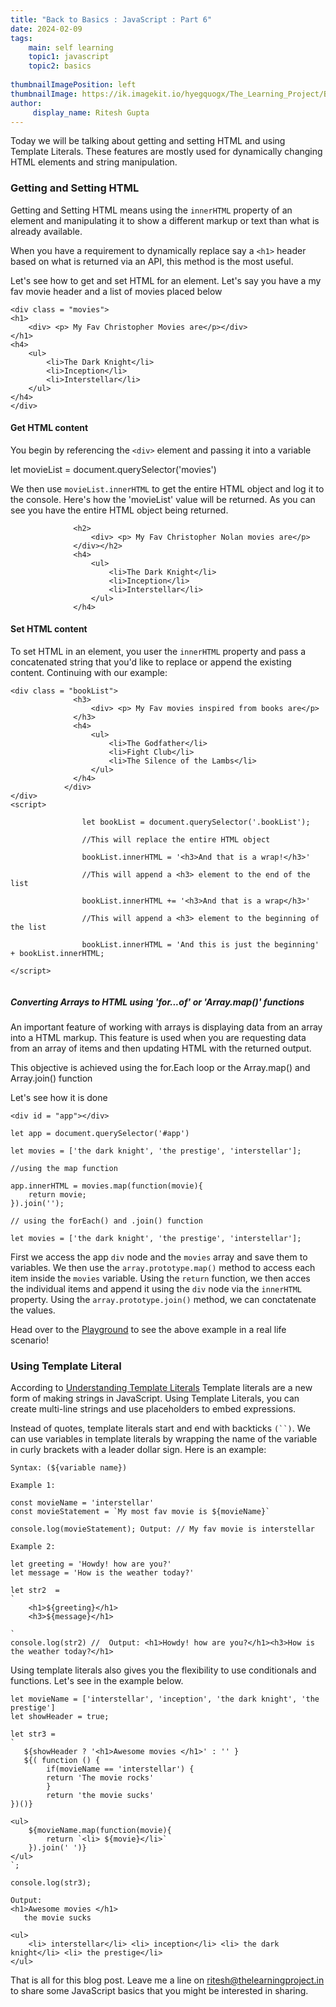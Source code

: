 ```yaml
---
title: "Back to Basics : JavaScript : Part 6"
date: 2024-02-09
tags:
    main: self learning
    topic1: javascript
    topic2: basics
 
thumbnailImagePosition: left
thumbnailImage: https://ik.imagekit.io/hyegquogx/The_Learning_Project/Back%20to%20basics%20%20Part%202.png
author:
     display_name: Ritesh Gupta
---
```

Today we will be talking about getting and setting HTML and using Template Literals. These features are mostly used for dynamically changing HTML elements and string manipulation.

<!--more-->

### Getting and Setting HTML

Getting and Setting HTML means using the `innerHTML` property of an element and manipulating it to show a different markup or text than what is already available.

When you have a requirement to dynamically replace say a `<h1>` header based on what is returned via an API, this method is the most useful. 

Let's see how to get and set HTML for an element. Let's say you have a my fav movie header and a list of movies placed below

```
<div class = "movies">
<h1>
    <div> <p> My Fav Christopher Movies are</p></div>
</h1>
<h4>
    <ul>
        <li>The Dark Knight</li>
        <li>Inception</li>
        <li>Interstellar</li>
    </ul>
</h4>
</div>

```
#### Get HTML content

You begin by referencing the `<div>` element and passing it into a variable

let movieList = document.querySelector('movies')

We then use `movieList.innerHTML` to get the entire HTML object and log it to the console. Here's how the 'movieList' value will be returned. As you can see you have the entire HTML object being returned.

```
              <h2>
                  <div> <p> My Fav Christopher Nolan movies are</p>
              </div></h2>
              <h4>
                  <ul>
                      <li>The Dark Knight</li>
                      <li>Inception</li>
                      <li>Interstellar</li>
                  </ul>
              </h4>

```

#### Set HTML content

To set HTML in an element, you user the `innerHTML` property and pass a concatenated string that you'd like to replace or append the existing content. Continuing with our example:

```
<div class = "bookList">
              <h3>
                  <div> <p> My Fav movies inspired from books are</p>
              </h3>
              <h4>
                  <ul>
                      <li>The Godfather</li>
                      <li>Fight Club</li>
                      <li>The Silence of the Lambs</li>
                  </ul>
              </h4>
            </div>
</div>
<script>

                let bookList = document.querySelector('.bookList');

                //This will replace the entire HTML object

                bookList.innerHTML = '<h3>And that is a wrap!</h3>'

                //This will append a <h3> element to the end of the list

                bookList.innerHTML += '<h3>And that is a wrap</h3>'

                //This will append a <h3> element to the beginning of the list

                bookList.innerHTML = 'And this is just the beginning' + bookList.innerHTML;

</script>


```

##### Converting Arrays to HTML using 'for...of' or 'Array.map()' functions

An important feature of working with arrays is displaying data from an array into a HTML markup. This feature is used when you are requesting data from an array of items and then updating HTML with the returned output.

This objective is achieved using the for.Each loop or the Array.map() and Array.join() function

Let's see how it is done

```
<div id = "app"></div>

let app = document.querySelector('#app')

let movies = ['the dark knight', 'the prestige', 'interstellar'];

//using the map function

app.innerHTML = movies.map(function(movie){
    return movie;
}).join('');

// using the forEach() and .join() function

let movies = ['the dark knight', 'the prestige', 'interstellar'];

```

First we access the app `div` node and the `movies` array and save them to variables. We then use the `array.prototype.map()` method to access each item inside the `movies` variable. Using the `return` function, we then acces the individual items and append it using the `div` node via the `innerHTML` property. Using the `array.prototype.join()` method, we can conctatenate the values.

Head over to the [Playground](https://www.thelearningproject.in/samples/arrayManipulation.html) to see the above example in a real life scenario!

### Using Template Literal

According to [Understanding Template Literals](https://www.digitalocean.com/community/tutorials/understanding-template-literals-in-javascript) Template literals are a new form of making strings in JavaScript. Using Template Literals, you can create multi-line strings and use placeholders to embed expressions. 

Instead of quotes, template literals start and end with backticks `(``)`. We can use variables in template literals by wrapping the name of the variable in curly brackets with a leader dollar sign. Here is an example: 

```
Syntax: (${variable name})

Example 1:

const movieName = 'interstellar'
const movieStatement = `My most fav movie is ${movieName}`

console.log(movieStatement); Output: // My fav movie is interstellar

Example 2: 

let greeting = 'Howdy! how are you?'
let message = 'How is the weather today?'

let str2  = 
`
    <h1>${greeting}</h1>
    <h3>${message}</h1>

`
console.log(str2) //  Output: <h1>Howdy! how are you?</h1><h3>How is the weather today?</h1>

```

Using template literals also gives you the flexibility to use conditionals and functions. Let's see in the example below.

```
let movieName = ['interstellar', 'inception', 'the dark knight', 'the prestige']
let showHeader = true;

let str3 = 
`
   ${showHeader ? '<h1>Awesome movies </h1>' : '' }
   ${( function () {
        if(movieName == 'interstellar') {
        return 'The movie rocks'
        }   
        return 'the movie sucks'
})()}

<ul>
    ${movieName.map(function(movie){
        return `<li> ${movie}</li>`
    }).join(' ')}
</ul>
`;

console.log(str3);

Output:
<h1>Awesome movies </h1>
   the movie sucks

<ul>
    <li> interstellar</li> <li> inception</li> <li> the dark knight</li> <li> the prestige</li>
</ul>

```


That is all for this blog post. Leave me a line on ritesh@thelearningproject.in to share some JavaScript basics that you might be interested in sharing.
